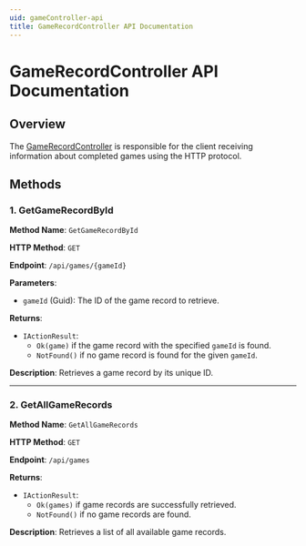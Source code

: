 ```yaml
---
uid: gameController-api
title: GameRecordController API Documentation
---
```


# GameRecordController API Documentation

## Overview

The [GameRecordController](../api/GamePlay.Controllers.GameRecordController.yml) is responsible for the client receiving information about completed games using the HTTP protocol.

## Methods

### 1. **GetGameRecordById**

**Method Name**: `GetGameRecordById`

**HTTP Method**: `GET`

**Endpoint**: `/api/games/{gameId}`

**Parameters**:

- `gameId` (Guid): The ID of the game record to retrieve.

**Returns**:

- `IActionResult`:
  - `Ok(game)` if the game record with the specified `gameId` is found.
  - `NotFound()` if no game record is found for the given `gameId`.

**Description**: Retrieves a game record by its unique ID.

---

### 2. **GetAllGameRecords**

**Method Name**: `GetAllGameRecords`

**HTTP Method**: `GET`

**Endpoint**: `/api/games`

**Returns**:

- `IActionResult`:
  - `Ok(games)` if game records are successfully retrieved.
  - `NotFound()` if no game records are found.

**Description**: Retrieves a list of all available game records.
